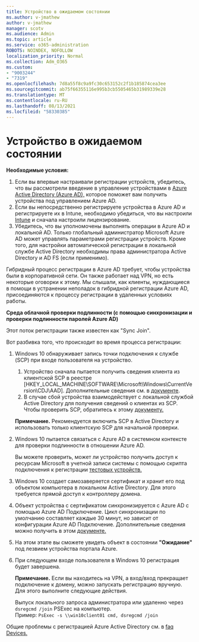 ```yaml
---
title: Устройство в ожидаемом состоянии
ms.author: v-jmathew
author: v-jmathew
manager: scotv
ms.audience: Admin
ms.topic: article
ms.service: o365-administration
ROBOTS: NOINDEX, NOFOLLOW
localization_priority: Normal
ms.collection: Adm_O365
ms.custom:
- "9003244"
- "7319"
ms.openlocfilehash: 7d8a55f8c9a9fc30c653152c2f1b185874cea3ee
ms.sourcegitcommit: ab75f66355116e995b3cb5505465b31989339e28
ms.translationtype: MT
ms.contentlocale: ru-RU
ms.lasthandoff: 08/13/2021
ms.locfileid: "58330385"
---
```

# <a name="device-in-pending-state"></a>Устройство в ожидаемом состоянии

**Необходимые условия:**

1. Если вы впервые настраивали регистрации устройств, убедитесь, что вы рассмотрели введение в управление устройствами в [Azure Active Directory (Azure AD),](https://docs.microsoft.com/azure/active-directory/devices/overview?WT.mc_id=Portal-Microsoft_Azure_Support) которое поможет вам получить устройства под управлением Azure AD.
2. Если вы непосредственно регистрируете устройства в Azure AD и регистрируете их в Intune, необходимо [](https://docs.microsoft.com/mem/intune/fundamentals/licenses-assign?WT.mc_id=Portal-Microsoft_Azure_Support) убедиться, что вы настроили [Intune](https://docs.microsoft.com/mem/intune/enrollment/device-enrollment?WT.mc_id=Portal-Microsoft_Azure_Support) и сначала настроили лицензирование.
3. Убедитесь, что вы уполномочены выполнять операции в Azure AD и локальной AD. Только глобальный администратор Microsoft Azure AD может управлять параметрами регистрации устройств. Кроме того, для настройки автоматической регистрации в локальной службе Active Directory необходимы права администратора Active Directory и AD FS (если применимо).

Гибридный процесс регистрации в Azure AD требует, чтобы устройства были в корпоративной сети. Он также работает над VPN, но есть некоторые оговорки к этому. Мы слышали, как клиенты, нуждающиеся в помощи в устранении неполадок в гибридной регистрации Azure AD, присоединяются к процессу регистрации в удаленных условиях работы.

**Среда облачной проверки подлинности (с помощью синхронизации и проверки подлинности паролей Azure AD)**

Этот поток регистрации также известен как "Sync Join".

Вот разбивка того, что происходит во время процесса регистрации:

1. Windows 10 обнаруживает запись точки подключения к службе (SCP) при входе пользователя на устройство.

    1. Устройство сначала пытается получить сведения клиента из клиентской SCP в реестре [HKEY_LOCAL_MACHINE\SOFTWARE\Microsoft\Windows\CurrentVersion\CDJ\AAD]. Дополнительные сведения см. в [документе](https://docs.microsoft.com/azure/active-directory/devices/hybrid-azuread-join-control).
    1. В случае сбой устройства взаимодействует с локальной службой Active Directory для получения сведений о клиентах из SCP. Чтобы проверить SCP, обратитесь к этому [документу.](https://docs.microsoft.com/azure/active-directory/devices/hybrid-azuread-join-manual#configure-a-service-connection-point)

    **Примечание.** Рекомендуется включить SCP в Active Directory и использовать только клиентскую SCP для начальной проверки.

2. Windows 10 пытается связаться с Azure AD в системном контексте для проверки подлинности в отношении Azure AD.

    Вы можете проверить, может ли устройство получить доступ к ресурсам Microsoft в учетной записи системы с помощью скрипта подключения к регистрации [тестовых устройств.](https://gallery.technet.microsoft.com/Test-Device-Registration-3dc944c0)

3. Windows 10 создает самозаверяется сертификат и хранит его под объектом компьютера в локальном Active Directory. Для этого требуется прямой доступ к контроллеру домена.

4. Объект устройства с сертификатом синхронизируется с Azure AD с помощью Azure AD Подключение. Цикл синхронизации по умолчанию составляет каждые 30 минут, но зависит от конфигурации Azure AD Подключение. Дополнительные сведения можно получить в этом [документе.](https://docs.microsoft.com/azure/active-directory/hybrid/how-to-connect-sync-configure-filtering#organizational-unitbased-filtering)

5. На этом этапе вы сможете увидеть объект в состоянии **"Ожидание"** под лезвием устройства портала Azure.

6. При следующем входе пользователя в Windows 10 регистрация будет завершена.

    **Примечание.** Если вы находитесь на VPN, а вход/вход прекращает подключение к домену, можно запускать регистрацию вручную. Для этого выполните следующие действия.
    
    Выпуск локального запроса администратора или удаленно через `dsregcmd /join` PSExec на компьютер.\
    Пример: `PsExec -s \\win10client01 cmd, dsregcmd /join`

Общие проблемы с регистрацией Azure Active Directory см. в [faq Devices.](https://docs.microsoft.com/azure/active-directory/devices/faq)
